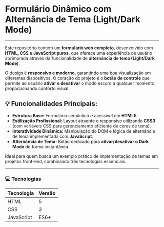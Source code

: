 # Formulário Dinâmico com Alternância de Tema (Light/Dark Mode)

---

Este repositório contém um **formulário web completo**, desenvolvido com **HTML, CSS e JavaScript puros**, que oferece uma experiência de usuário aprimorada através da funcionalidade de **alternância de tema (Light/Dark Mode)**.

O design é **responsivo e moderno**, garantindo uma boa visualização em diferentes dispositivos. O coração do projeto é o **botão de controle** que permite ao usuário **ativar e desativar** o modo escuro a qualquer momento, proporcionando conforto visual.

## 💡 Funcionalidades Principais:

* **Estrutura Base:** Formulário semântico e acessível em **HTML5**.
* **Estilização Profissional:** Layout atraente e responsivo utilizando **CSS3** (com variáveis CSS para gerenciamento eficiente de cores de tema).
* **Interatividade Dinâmica:** Manipulação do DOM e lógica de alternância de tema implementada com **JavaScript**.
* **Alternância de Tema:** Botão dedicado para **ativar/desativar o Dark Mode** de forma instantânea.

Ideal para quem busca um exemplo prático de implementação de temas em projetos front-end, combinando três tecnologias essenciais.

---

### 💻 Tecnologias

| Tecnologia | Versão |
| :--- | :--- |
| HTML | 5 |
| CSS | 3 |
| JavaScript | ES6+ |
